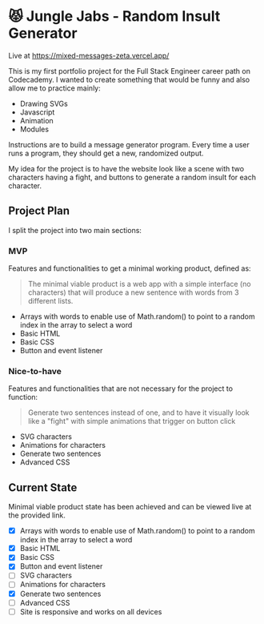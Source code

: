 # 😾 Jungle Jabs - Random Insult Generator

Live at https://mixed-messages-zeta.vercel.app/

This is my first portfolio project for the Full Stack Engineer career path on Codecademy. I wanted to create something that would be funny and also allow me to practice mainly:

- Drawing SVGs
- Javascript
- Animation
- Modules

Instructions are to build a message generator program. Every time a user runs a program, they should get a new, randomized output.

My idea for the project is to have the website look like a scene with two characters having a fight, and buttons to generate a random insult for each character.

## Project Plan

I split the project into two main sections:

### MVP

Features and functionalities to get a minimal working product, defined as:

> The minimal viable product is a web app with a simple interface (no characters) that will produce a new sentence with words from 3 different lists.

- Arrays with words to enable use of Math.random() to point to a random index in the array to select a word
- Basic HTML
- Basic CSS
- Button and event listener

### Nice-to-have

Features and functionalities that are not necessary for the project to function:

> Generate two sentences instead of one, and to have it visually look like a "fight" with simple animations that trigger on button click

- SVG characters
- Animations for characters
- Generate two sentences
- Advanced CSS

## Current State

Minimal viable product state has been achieved and can be viewed live at the provided link.

- [x] Arrays with words to enable use of Math.random() to point to a random index in the array to select a word
- [x] Basic HTML
- [x] Basic CSS
- [x] Button and event listener
- [ ] SVG characters
- [ ] Animations for characters
- [x] Generate two sentences
- [ ] Advanced CSS
- [ ] Site is responsive and works on all devices
